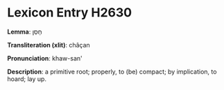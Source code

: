 # Lexicon Entry H2630

**Lemma**: חָסַן

**Transliteration (xlit)**: châçan

**Pronunciation**: khaw-san'

**Description**:
a primitive root; properly, to (be) compact; by implication, to hoard; lay up.

